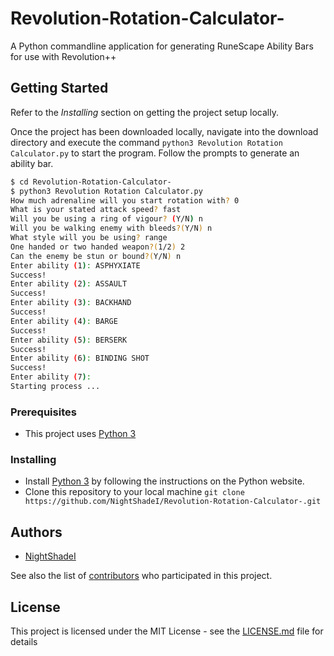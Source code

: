# Revolution-Rotation-Calculator-

A Python commandline application for generating RuneScape Ability Bars for use with Revolution++

## Getting Started

Refer to the *Installing* section on getting the project setup locally.

Once the project has been downloaded locally, navigate into the download directory and execute the command `python3 Revolution Rotation Calculator.py` to start the program. Follow the prompts to generate an ability bar.

```bash
$ cd Revolution-Rotation-Calculator-
$ python3 Revolution Rotation Calculator.py
How much adrenaline will you start rotation with? 0
What is your stated attack speed? fast
Will you be using a ring of vigour? (Y/N) n
Will you be walking enemy with bleeds?(Y/N) n
What style will you be using? range
One handed or two handed weapon?(1/2) 2
Can the enemy be stun or bound?(Y/N) n
Enter ability (1): ASPHYXIATE
Success!
Enter ability (2): ASSAULT
Success!
Enter ability (3): BACKHAND
Success!
Enter ability (4): BARGE
Success!
Enter ability (5): BERSERK
Success!
Enter ability (6): BINDING SHOT
Success!
Enter ability (7):
Starting process ...
```

### Prerequisites

- This project uses [Python 3]

### Installing

- Install [Python 3] by following the instructions on the Python website.
- Clone this repository to your local machine `git clone https://github.com/NightShadeI/Revolution-Rotation-Calculator-.git`

## Authors

* [NightShadeI](https://github.com/NightShadeI)

See also the list of [contributors](https://github.com/NightShadeI/Revolution-Rotation-Calculator-/graphs/contributors) who participated in this project.

## License

This project is licensed under the MIT License - see the [LICENSE.md](LICENSE.md) file for details

[Python 3]: https://www.python.org/
